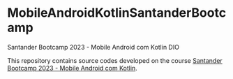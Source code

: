 # MobileAndroidKotlinSantanderBootcamp
Santander Bootcamp 2023 -  Mobile Android com Kotlin DIO

This repository contains source codes developed on the course [Santander Bootcamp 2023 -  Mobile Android com Kotlin](https://web.dio.me/track/santander-bootcamp-2023-mobile-android-com-kotlin). 
